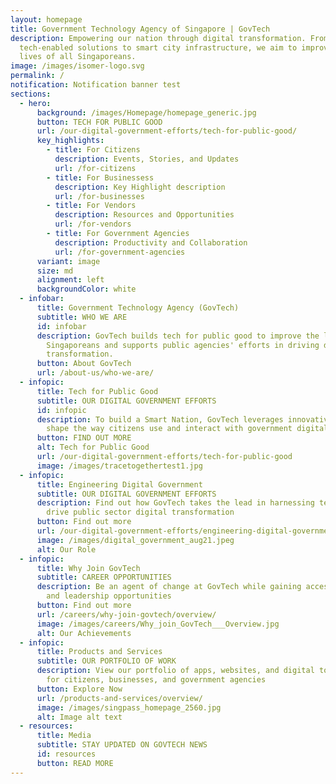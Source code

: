 ```yaml
---
layout: homepage
title: Government Technology Agency of Singapore | GovTech
description: Empowering our nation through digital transformation. From
  tech-enabled solutions to smart city infrastructure, we aim to improve the
  lives of all Singaporeans.
image: /images/isomer-logo.svg
permalink: /
notification: Notification banner test
sections:
  - hero:
      background: /images/Homepage/homepage_generic.jpg
      button: TECH FOR PUBLIC GOOD
      url: /our-digital-government-efforts/tech-for-public-good/
      key_highlights:
        - title: For Citizens
          description: Events, Stories, and Updates
          url: /for-citizens
        - title: For Businessess
          description: Key Highlight description
          url: /for-businesses
        - title: For Vendors
          description: Resources and Opportunities
          url: /for-vendors
        - title: For Government Agencies
          description: Productivity and Collaboration
          url: /for-government-agencies
      variant: image
      size: md
      alignment: left
      backgroundColor: white
  - infobar:
      title: Government Technology Agency (GovTech)
      subtitle: WHO WE ARE
      id: infobar
      description: GovTech builds tech for public good to improve the lives of
        Singaporeans and supports public agencies' efforts in driving digital
        transformation.
      button: About GovTech
      url: /about-us/who-we-are/
  - infopic:
      title: Tech for Public Good
      subtitle: OUR DIGITAL GOVERNMENT EFFORTS
      id: infopic
      description: To build a Smart Nation, GovTech leverages innovative technology to
        shape the way citizens use and interact with government digital services
      button: FIND OUT MORE
      alt: Tech for Public Good
      url: /our-digital-government-efforts/tech-for-public-good
      image: /images/tracetogethertest1.jpg
  - infopic:
      title: Engineering Digital Government
      subtitle: OUR DIGITAL GOVERNMENT EFFORTS
      description: Find out how GovTech takes the lead in harnessing technology to
        drive public sector digital transformation
      button: Find out more
      url: /our-digital-government-efforts/engineering-digital-government/
      image: /images/digital_government_aug21.jpeg
      alt: Our Role
  - infopic:
      title: Why Join GovTech
      subtitle: CAREER OPPORTUNITIES
      description: Be an agent of change at GovTech while gaining access to learning
        and leadership opportunities
      button: Find out more
      url: /careers/why-join-govtech/overview/
      image: /images/careers/Why_join_GovTech___Overview.jpg
      alt: Our Achievements
  - infopic:
      title: Products and Services
      subtitle: OUR PORTFOLIO OF WORK
      description: View our portfolio of apps, websites, and digital tools available
        for citizens, businesses, and government agencies
      button: Explore Now
      url: /products-and-services/overview/
      image: /images/singpass_homepage_2560.jpg
      alt: Image alt text
  - resources:
      title: Media
      subtitle: STAY UPDATED ON GOVTECH NEWS
      id: resources
      button: READ MORE
---
```

